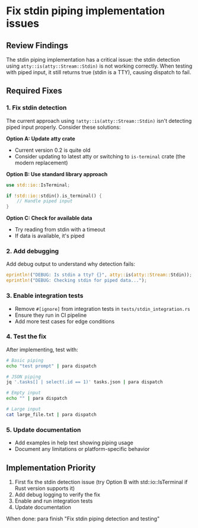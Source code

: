 # Fix stdin piping implementation issues

## Review Findings

The stdin piping implementation has a critical issue: the stdin detection using `atty::is(atty::Stream::Stdin)` is not working correctly. When testing with piped input, it still returns true (stdin is a TTY), causing dispatch to fail.

## Required Fixes

### 1. Fix stdin detection
The current approach using `!atty::is(atty::Stream::Stdin)` isn't detecting piped input properly. Consider these solutions:

**Option A: Update atty crate**
- Current version 0.2 is quite old
- Consider updating to latest atty or switching to `is-terminal` crate (the modern replacement)

**Option B: Use standard library approach**
```rust
use std::io::IsTerminal;

if !std::io::stdin().is_terminal() {
    // Handle piped input
}
```

**Option C: Check for available data**
- Try reading from stdin with a timeout
- If data is available, it's piped

### 2. Add debugging
Add debug output to understand why detection fails:
```rust
eprintln!("DEBUG: Is stdin a tty? {}", atty::is(atty::Stream::Stdin));
eprintln!("DEBUG: Checking stdin for piped data...");
```

### 3. Enable integration tests
- Remove `#[ignore]` from integration tests in `tests/stdin_integration.rs`
- Ensure they run in CI pipeline
- Add more test cases for edge conditions

### 4. Test the fix
After implementing, test with:
```bash
# Basic piping
echo "test prompt" | para dispatch

# JSON piping  
jq '.tasks[] | select(.id == 1)' tasks.json | para dispatch

# Empty input
echo "" | para dispatch

# Large input
cat large_file.txt | para dispatch
```

### 5. Update documentation
- Add examples in help text showing piping usage
- Document any limitations or platform-specific behavior

## Implementation Priority
1. First fix the stdin detection issue (try Option B with std::io::IsTerminal if Rust version supports it)
2. Add debug logging to verify the fix
3. Enable and run integration tests
4. Update documentation

When done: para finish "Fix stdin piping detection and testing"